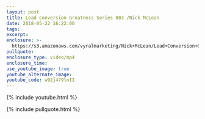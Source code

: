 ```yaml
---
layout: post
title: Lead Conversion Greatness Series 003 /Nick McLean
date: 2018-05-22 16:22:00
tags:
excerpt:
enclosure: >-
  https://s3.amazonaws.com/vyralmarketing/Nick+McLean/Lead+Conversion+Greatness+Series+003+-Nick+McLean.mp4
pullquote:
enclosure_type: video/mp4
enclosure_time:
use_youtube_image: true
youtube_alternate_image:
youtube_code: w92j479tnII
---
```


{% include youtube.html %}

{% include pullquote.html %}